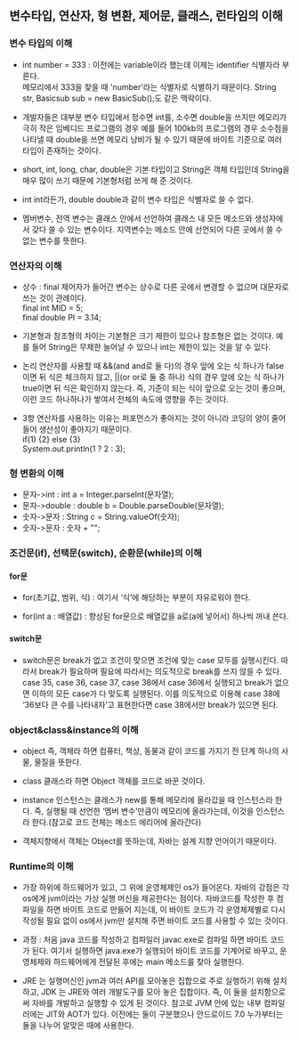 ## 변수타입, 연산자, 형 변환, 제어문, 클래스, 런타임의 이해

### 변수 타입의 이해

- int number = 333 : 이전에는 variable이라 했는데 이제는 identifier 식별자라 부른다. <br/>
  메모리에서 333을 찾을 때 'number'라는 식별자로 식별하기 때문이다. String str, Basicsub sub = new BasicSub();도 같은 맥락이다.

- 개발자들은 대부분 변수 타입에서 정수면 int를, 소수면 double을 쓰지만 메모리가 극히 작은 임베디드 프로그램의 경우 예를 들어 100kb의 프로그램의 경우
  소수점을 나타낼 때 double을 쓰면 메모리 낭비가 될 수 있기 때문에 바이트 기준으로 여러 타입이 존재하는 것이다.

- short, int, long, char, double은 기본 타입이고 String은 객체 타입인데 String을 매우 많이 쓰기 때문에 기본형처럼 쓰게 해 준 것이다.

- int int라든가, double double과 같이 변수 타입은 식별자로 쓸 수 없다.

- 멤버변수, 전역 변수는 클래스 안에서 선언하여 클래스 내 모든 메소드와 생성자에서 갖다 쓸 수 있는 변수이다.
  지역변수는 메소드 안에 선언되어 다른 곳에서 쓸 수 없는 변수를 뜻한다.


### 연산자의 이해

- 상수 : final 제어자가 들어간 변수는 상수로 다른 곳에서 변경할 수 없으며 대문자로 쓰는 것이 관례이다.<br/>
  final int MID = 5; <br/>
  final double PI = 3.14;

- 기본형과 참조형의 차이는 기본형은 크기 제한이 있으나 참조형은 없는 것이다.
  예를 들어 String은 무제한 늘어날 수 있으나 int는 제한이 있는 것을 알 수 있다.

- 논리 연산자를 사용할 때 &&(and and로 둘 다)의 경우 앞에 오는 식 하나가 false이면 뒤 식은 체크하지 않고, ||(or or로 둘 중 하나) 식의 경우
  앞에 오는 식 하나가 true이면 뒤 식은 확인하지 않는다. 즉, 기준이 되는 식이 앞으로 오는 것이 좋으며,
  이런 코드 하나하나가 쌓여서 전체의 속도에 영향을 주는 것이다.

- 3항 연산자를 사용하는 이유는 퍼포먼스가 좋아지는 것이 아니라 코딩의 양이 줄어들어 생산성이 좋아지기 때문이다.<br/>
  if(1) {2} else {3} <br/>
  System.out.println(1 ? 2 : 3);



### 형 변환의 이해

- 문자->int : int a = Integer.parseInt(문자열);
-  문자->double : double b = Double.parseDouble(문자열);
-  숫자->문자 : String c = String.valueOf(숫자);
-  숫자->문자 : 숫자 + "";


### 조건문(if), 선택문(switch), 순환문(while)의 이해

#### **for문**
- for(초기값, 범위, 식) : 여기서 ‘식’에 해당하는 부분이 자유로워야 한다.

- for(int a : 배열값) : 향상된 for문으로 배열값을 a로(a에 넣어서) 하나씩 꺼내 쓴다.

#### **switch문**
- switch문은 break가 없고 조건이 맞으면 조건에 맞는 case 모두를 실행시킨다.
  따라서 break가 필요하며 필요에 따라서는 의도적으로 break를 쓰지 않을 수 있다.
  case 35, case 36, case 37, case 38에서 case 36에서 실행되고 break가 없으면 이하의 모든 case가 다 맞도록 실행된다.
  이를 의도적으로 이용해 case 38에 ‘36보다 큰 수를 나타내자’고 표현한다면 case 38에서만 break가 있으면 된다.


### object&class&instance의 이해

- object 즉, 객체라 하면 컴퓨터, 책상, 동물과 같이 코드를 가지기 전 단계 하나의 사물, 물질을 뜻한다.

- class 클래스라 하면 Object 객체를 코드로 바꾼 것이다.

- instance 인스턴스는 클래스가 new를 통해 메모리에 올라갔을 때 인스턴스라 한다.
  즉, 실행될 때 선언한 ‘멤버 변수’만큼이 메모리에 올라가는데, 이것을 인스턴스라 한다.(참고로 코드 전체는 메소드 에리어에 올라간다)

- 객체지향에서 객체는 Object를 뜻하는데, 자바는 설계 지향 언어이기 때문이다.


### Runtime의 이해

- 가장 하위에 하드웨어가 있고, 그 위에 운영체제인 os가 들어온다. 자바의 강점은 각 os에게 jvm이라는 가상 실행 머신을 제공한다는 점이다.
  자바코드를 작성한 후 컴파일을 하면 바이트 코드로 만들어 지는데, 이 바이트 코드가 각 운영체제별로 다시 작성될 필요 없이 os에서 jvm만 설치해 주면
  바이트 코드를 사용할 수 있는 것이다.

- 과정 : 처음 java 코드를 작성하고 컴파일러 javac.exe로 컴파일 하면 바이트 코드가 된다. 여기서 실행하면 java.exe가 실행되어 바이트 코드를
  기계어로 바꾸고, 운영체제와 하드웨어에게 전달된 후에는 main 메소드를 찾아 실행한다.

- JRE 는 실행머신인 jvm과 여러 API를 모아놓은 집합으로 주로 실행하기 위해 설치하고,
  JDK 는 JRE와 여러 개발도구를 모아 놓은 집합이다. 즉, 이 둘을 설치함으로써 자바를 개발하고 실행할 수 있게 된 것이다.
  참고로 JVM 안에 있는 내부 컴파일러에는 JIT와 AOT가 있다. 이전에는 둘이 구분했으나 안드로이드 7.0 누가부터는 둘을 나누어 알맞은 때에 사용한다.
